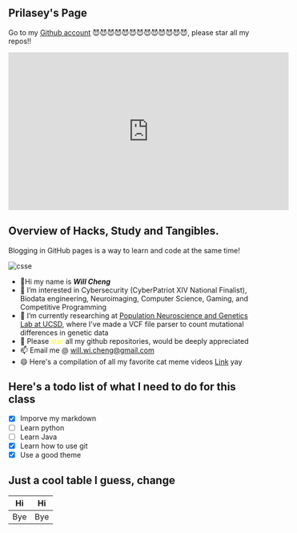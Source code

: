 ## Prilasey's Page 

Go to my [Github account](https://github.com/will-w-cheng) 😈😈😈😈😈😈😈😈😈😈😈😈😈, please star all my repos!!


<iframe width="560" height="315" src="https://www.youtube.com/embed/K63R4vMwlDY" frameborder="0" allowfullscreen></iframe>



## Overview of Hacks, Study and Tangibles.
Blogging in GitHub pages is a way to learn and code at the same time!

![csse](/student/images/image.jpg)






- 👋Hi my name is ***Will Cheng*** 
- 👀 I’m interested in Cybersecurity (CyberPatriot XIV National Finalist), Biodata engineering, Neuroimaging, Computer Science, Gaming, and Competitive Programming
- 🌱 I’m currently researching at [Population Neuroscience and Genetics Lab at UCSD](https://chd.ucsd.edu/research/PoNG/index.html), where I've made a VCF file parser to count mutational differences in genetic data
- 💞️ Please <span style="color: yellow;">star</span> all my github repositories, would be deeply appreciated  
- 📫 Email me @ will.wi.cheng@gmail.com
- 😄 Here's a compilation of all my favorite cat meme videos [Link](https://www.youtube.com/watch?v=D5zRI0KNQh0&ab_channel=Meowthemall) yay


## Here's a todo list of what I need to do for this class
- [x] Imporve my markdown
- [ ] Learn python
- [ ] Learn Java
- [x] Learn how to use git
- [x] Use a good theme

## Just a cool table I guess, change

| Hi | Hi |
| ----------- | ----------- |
| Bye | Bye |


